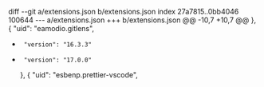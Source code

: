 diff --git a/extensions.json b/extensions.json
index 27a7815..0bb4046 100644
--- a/extensions.json
+++ b/extensions.json
@@ -10,7 +10,7 @@
     },
     {
       "uid": "eamodio.gitlens",
-      "version": "16.3.3"
+      "version": "17.0.0"
     },
     {
       "uid": "esbenp.prettier-vscode",
